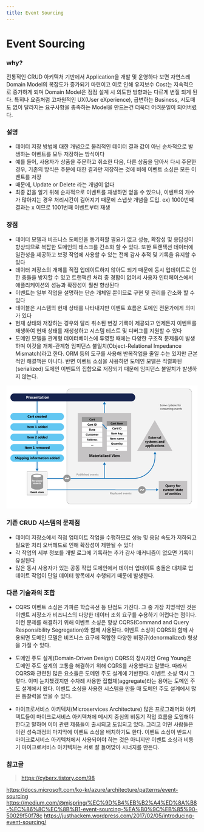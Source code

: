 ```yaml
---
title: Event Sourcing
---
```


# Event Sourcing

### why?
전통적인 CRUD 아키텍처 기반에서 Application을 개발 및 운영하다 보면 자연스레 Domain Model의 복잡도가 증가되기 마련이고 이로 인해 유지보수 Cost는 지속적으로 증가하게 되며 Domain Model은 점점 설계 시 의도한 방향과는 다르게 변질 되게 된다. 특히나 요즘처럼 고차원적인 UX(User eXperience), 급변하는 Business, 시도때도 없이 달라지는 요구사항을 충족하는 Model을 만드는건 더욱더 어려운일이 되어버렸다.

### 설명
- 데이터 저장 방법에 대한 개념으로 물리적인 데이터 결과 값이 아닌 순차적으로 발생하는 이벤트를 모두 저장하는 방식이다
- 예를 들어, 사용자가 상품을 주문하고 취소한 다음, 다른 상품을 담아서 다시 주문한 경우, 기존의 방식은 주문에 대한 결과만 저장하는 것에 비해 이벤트 소싱은 모든 이벤트를 저장
- 때문에, Update or Delete 라는 개념이 없다
- 최종 값을 알기 위해 순차적으로 이벤트를 재생하면 얻을 수 있으나, 이벤트의 개수가 많아지는 경우 처리시간이 길어지기 때문에 스냅샷 개념을 도입. ex) 1000번째 결과는 x 이므로 1001번째 이벤트부터 재생

### 장점
- 데이터 모델과 비즈니스 도메인을 동기화할 필요가 없고 성능, 확장성 및 응답성이 향상되므로 복잡한 도메인의 태스크를 간소화 할 수 있다. 또한 트랜잭션 데이터에 일관성을 제공하고 보정 작업에 사용할 수 있는 전체 감사 추적 및 기록을 유지할 수 있다
- 데이터 저장소의 개체를 직접 업데이트하지 않아도 되기 때문에 동시 업데이트로 인한 충돌을 방지할 수 있고 트랜잭션 처리 중 경합이 없어서 사용자 인터페이스에서 애플리케이션의 성능과 확장성이 훨씬 향상된다
- 이벤트는 일부 작업을 설명하는 단순 개체일 뿐이므로 구현 및 관리를 간소화 할 수 있다
- 테이블은 시스템의 현재 상태를 나타내지만 이벤트 흐름은 도메인 전문가에게 의미가 있다
- 현재 상태와 저장하는 경우와 달리 취소된 변경 기록이 제공되고 언제든지 이벤트를 재생하여 현재 상태를 재생성하고 시스템 테스트 및 디버그를 지원할 수 있다
- 도메인 모델을 관계형 데이터베이스에 투영할 때에는 다양한 구조적 문제들이 발생하며 이것을 개체-관계형 임피던스 불일치(Object-Relational Impedance Mismatch)라고 한다. ORM 등의 도구를 사용해 반복작업을 줄일 수는 있지만 근본적인 해결책은 아니다. 반면 이벤트 소싱을 사용하면 도메인 모델은 직렬화된(serialized) 도메인 이벤트의 집합으로 저장되기 때문에 임피던스 불일치가 발생하지 않는다.

![img/event-sourcing-flow.PNG](img/event-sourcing-flow.PNG)

### 기존 CRUD 시스템의 문제점
- 데이터 저장소에서 직접 업데이트 작업을 수행하므로 성능 및 응답 속도가 저하되고 필요한 처리 오버헤드로 인해 확장성이 제한될 수 있다
- 각 작업의 세부 정보를 개별 로그에 기록하는 추가 감사 매커니즘이 없으면 기록이 유실된다
- 많은 동시 사용자가 있는 공동 작업 도메인에서 데이터 업데이트 충돌은 대체로 업데이트 작업이 단일 데이터 항목에서 수행되기 때문에 발생한다.

### 다른 기술과의 조합
- CQRS
이벤트 소싱은 가파른 학습곡선 등 단점도 가진다. 그 중 가장 치명적인 것은 이벤트 저장소가 비즈니스의 다양한 데이터 조회 요구를 수용하기 어렵다는 점이다. 이런 문제를 해결하기 위해 이벤트 소싱은 항상 CQRS(Command and Query Responsibility Segregation)와 함께 사용된다. 이벤트 소싱이 CQRS와 함께 사용되면 도메인 모델은 비즈니스 요구에 적합한 다양한 비정규(denormalized) 형상을 가질 수 있다.

- 도메인 주도 설계(Domain-Driven Design)
CQRS의 창시자인 Greg Young은 도메인 주도 설계의 고통을 해결하기 위해 CQRS를 사용했다고 말했다. 따라서 CQRS와 관련된 많은 요소들은 도메인 주도 설계에 기반한다. 이벤트 소싱 역시 그렇다. 이미 눈치챘겠지만 수차례 사용한 집합체(aggregate)라는 용어는 도메인 주도 설계에서 왔다. 이벤트 소싱을 사용한 시스템을 만들 때 도메인 주도 설계에서 많은 통찰력을 얻을 수 있다.

- 마이크로서비스 아키텍처(Microservices Architecture)
많은 프로그래머와 아키텍트들이 마이크로서비스 아키텍처에 메시지 중심의 비동기 작업 흐름을 도입해야 한다고 말하며 이미 관련 제품들이 출시되고 도입되고 있다. 그리고 어떤 사람들은 이런 성숙과정의 마지막에 이벤트 소싱을 배치하기도 한다. 이벤트 소싱이 반드시 마이크로서비스 아키텍처에서 사용되어야 하는 것은 아니지만 이벤트 소싱과 비동기 마이크로서비스 아키텍처는 서로 잘 들어맞아 시너지를 만든다.

### 참고글
> https://cyberx.tistory.com/98

https://docs.microsoft.com/ko-kr/azure/architecture/patterns/event-sourcing
https://medium.com/@mjspring/%EC%9D%B4%EB%B2%A4%ED%8A%B8-%EC%86%8C%EC%8B%B1-event-sourcing-%EA%B0%9C%EB%85%90-50029f50f78c
https://justhackem.wordpress.com/2017/02/05/introducing-event-sourcing/
